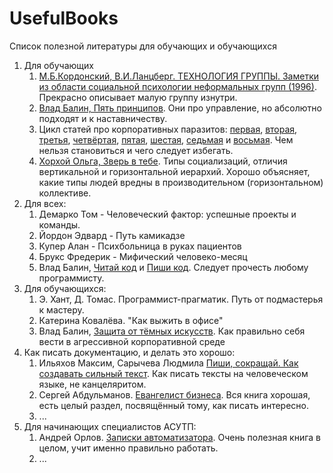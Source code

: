 # UsefulBooks
Список полезной литературы для обучающих и обучающихся

1. Для обучающих
    1. [М.Б.Кордонский, В.И.Ланцберг. ТЕХНОЛОГИЯ ГРУППЫ. Заметки из области социальной психологии неформальных групп (1996)](http://lib.ru/INDEXLESS/tg/index.htm). Прекрасно описывает малую группу изнутри.
    1. [Влад Балин, Пять принципов](https://gaperton.livejournal.com/50778.html). Они про управление, но абсолютно подходят и к наставничеству. 
    1. Цикл статей про корпоративных паразитов: [первая](http://www.eldar.com/node/68), [вторая](http://www.eldar.com/node/70), [третья](http://www.eldar.com/node/71), [четвёртая](http://www.eldar.com/node/107), [пятая](http://www.eldar.com/node/184), [шестая](http://www.eldar.com/node/194), [седьмая](http://www.eldar.com/node/206) и [восьмая](http://www.eldar.com/node/283). Чем нельзя становиться и чего следует избегать.
    1. [Хорхой Ольга, Зверь в тебе](http://samlib.ru/h/horhoj_o/11.shtml). Типы социализаций, отличия вертикальной и горизонтальной иерархий. Хорошо объясняет, какие типы людей вредны в производительном (горизонтальном) коллективе.
1. Для всех: 
    1. Демарко Том - Человеческий фактор: успешные проекты и команды. 
    1. Йордон Эдвард - Путь камикадзе
    1. Купер Алан - Психбольница в руках пациентов
    1. Брукс Фредерик - Мифический человеко-месяц
    1. Влад Балин, [Читай код](https://gaperton.livejournal.com/32772.html) и [Пиши код](https://gaperton.livejournal.com/35460.html). Следует прочесть любому программисту.
1. Для обучающихся:
    1. Э. Хант, Д. Томас. Программист-прагматик. Путь от подмастерья к мастеру.
    1. Катерина Ковалёва. "Как выжить в офисе"
    1. Влад Балин, [Защита от тёмных искусств](https://www.google.ru/search?q=%D0%B1%D0%B0%D0%BB%D0%B8%D0%BD%20%D0%B7%D0%B0%D1%89%D0%B8%D1%82%D0%B0%20%D0%BE%D1%82%20%D1%82%D0%B5%D0%BC%D0%BD%D1%8B%D1%85%20%D0%B8%D1%81%D0%BA%D1%83%D1%81%D1%81%D1%82%D0%B2). Как правильно себя вести в агрессивной корпоративной среде
1. Как писать документацию, и делать это хорошо:
    1. Ильяхов Максим, Сарычева Людмила [Пиши, сокращай. Как создавать сильный текст](https://biznesassorti.info/wp-content/uploads/2017/11/lesswrite.pdf). Как писать тексты на человеческом языке, не канцеляритом.
    1. Сергей Абдульманов. [Евангелист бизнеса](https://www.litres.ru/sergey-abdulmanov/evangelist-biznesa/). Вся книга хорошая, есть целый раздел, посвящённый тому, как писать интересно.
    1. ...
1. Для начинающих специалистов АСУТП:
    1. Андрей Орлов. [Записки автоматизатора](http://orlov-resume.narod.ru/itnotes.htm). Очень полезная книга в целом, учит именно правильно работать.
    1. ...
